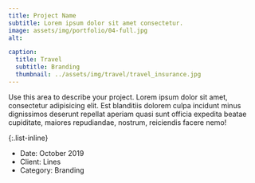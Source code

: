 ```yaml
---
title: Project Name
subtitle: Lorem ipsum dolor sit amet consectetur.
image: assets/img/portfolio/04-full.jpg
alt: 

caption:
  title: Travel
  subtitle: Branding
  thumbnail: ../assets/img/travel/travel_insurance.jpg
---
```

Use this area to describe your project. Lorem ipsum dolor sit amet, consectetur adipisicing elit. Est blanditiis dolorem culpa incidunt minus dignissimos deserunt repellat aperiam quasi sunt officia expedita beatae cupiditate, maiores repudiandae, nostrum, reiciendis facere nemo!

{:.list-inline}
- Date: October 2019
- Client: Lines
- Category: Branding


